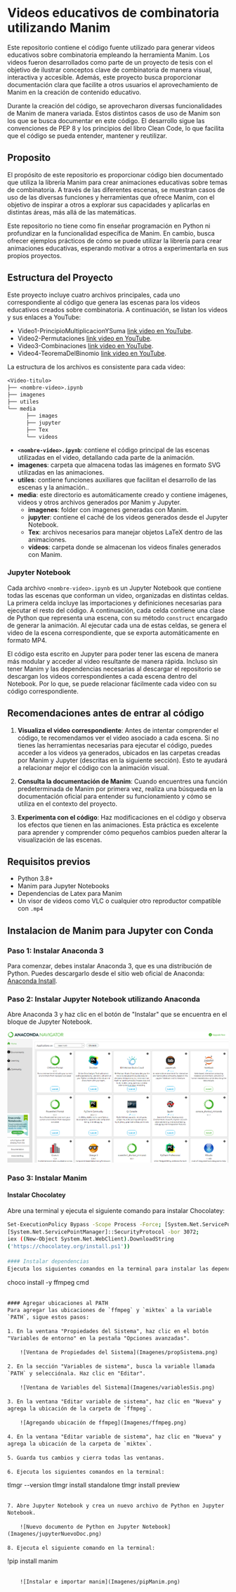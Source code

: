 # Videos educativos de combinatoria utilizando Manim

Este repositorio contiene el código fuente utilizado para generar videos educativos sobre combinatoria empleando la herramienta Manim. Los videos fueron desarrollados como parte de un proyecto de tesis con el objetivo de ilustrar conceptos clave de combinatoria de manera visual, interactiva y accesible. Además, este proyecto busca proporcionar documentación clara que facilite a otros usuarios el aprovechamiento de Manim en la creación de contenido educativo.

Durante la creación del código, se aprovecharon diversas funcionalidades de Manim de manera variada. Estos distintos casos de uso de Manim son los que se busca documentar en este código.  El desarrollo sigue las convenciones de PEP 8 y los principios del libro Clean Code, lo que facilita que el código se pueda entender, mantener y reutilizar.

## Proposito
El propósito de este repositorio es proporcionar código bien documentado que utiliza la librería Manim para crear animaciones educativas sobre temas de combinatoria. A través de las diferentes escenas, se muestran casos de uso de las diversas funciones y herramientas que ofrece Manim, con el objetivo de inspirar a otros a explorar sus capacidades y aplicarlas en distintas áreas, más allá de las matemáticas.

Este repositorio no tiene como fin enseñar programación en Python ni profundizar en la funcionalidad específica de Manim. En cambio, busca ofrecer ejemplos prácticos de cómo se puede utilizar la librería para crear animaciones educativas, esperando motivar a otros a experimentarla en sus propios proyectos.
   
## Estructura del Proyecto

Este proyecto incluye cuatro archivos principales, cada uno correspondiente al código que genera las escenas para los videos educativos creados sobre combinatoria. A continuación, se listan los videos y sus enlaces a YouTube:
* Video1-PrincipioMultiplicacionYSuma [link video en YouTube](https://youtu.be/ePPxuT6K6Cg?si=6eOuTOtu87mKtMPv).
* Video2-Permutaciones [link video en YouTube](https://youtu.be/oKf17k7p4GM?si=P4w1DrE1km2NYksn).
* Video3-Combinaciones [link video en YouTube](https://youtu.be/DA367kQNuNk?si=XzI9QgGHI2b4ZcNS).
* Video4-TeoremaDelBinomio [link video en YouTube](https://youtu.be/7FfBGBBckDk?si=H_vxqvjx3WhKTDtO).

La estructura de los archivos es consistente para cada video:
```
<Video-titulo>
├── <nombre-video>.ipynb
├── imagenes
├── utiles
└── media
      ├── images
      ├── jupyter
      ├── Tex
      └── videos
```
* **```<nombre-video>.ipynb```**: contiene el código principal de las escenas utilizadas en el video, detallando cada parte de la animación.
* **imagenes**: carpeta que almacena todas las imágenes en formato SVG utilizadas en las animaciones.
* **utiles**: contiene funciones auxiliares que facilitan el desarrollo de las escenas y la animación..
* **media**: este directorio es automáticamente creado y contiene imágenes, videos y otros archivos generados por Manim y Jupyter.
  * **imagenes**: folder con imagenes generadas con Manim.
  * **jupyter**: contiene el caché de los videos generados desde el Jupyter Notebook.
  * **Tex**: archivos necesarios para manejar objetos LaTeX dentro de las animaciones.
  * **videos**: carpeta donde se almacenan los videos finales generados con Manim.

### Jupyter Notebook
Cada archivo ```<nombre-video>.ipynb``` es un Jupyter Notebook que contiene todas las escenas que conforman un video, organizadas en distintas celdas. La primera celda incluye las importaciones y definiciones necesarias para ejecutar el resto del código. A continuación, cada celda contiene una clase de Python que representa una escena, con su método ```construct``` encargado de generar la animación. Al ejecutar cada una de estas celdas, se genera el video de la escena correspondiente, que se exporta automáticamente en formato MP4. 

El código esta escrito en Jupyter para poder tener las escena de manera más modular y acceder al video resultante de manera rápida. Incluso sin tener Manim y las dependencias necesarias al descargar el repositorio se descargan los videos correspondientes a cada escena dentro del Notebook. Por lo que, se puede relacionar fácilmente cada video con su código correspondiente.

## Recomendaciones antes de entrar al código
1. **Visualiza el video correspondiente**: Antes de intentar comprender el código, te recomendamos ver el video asociado a cada escena. Si no tienes las herramientas necesarias para ejecutar el código, puedes acceder a los videos ya generados, ubicados en las carpetas creadas por Manim y Jupyter (descritas en la siguiente sección). Esto te ayudará a relacionar mejor el código con la animación visual.

2. **Consulta la documentación de Manim**: Cuando encuentres una función predeterminada de Manim por primera vez, realiza una búsqueda en la documentación oficial para entender su funcionamiento y cómo se utiliza en el contexto del proyecto.

3. **Experimenta con el código**: Haz modificaciones en el código y observa los efectos que tienen en las animaciones. Esta práctica es excelente para aprender y comprender cómo pequeños cambios pueden alterar la visualización de las escenas.

## Requisitos previos
* Python 3.8+
* Manim para Jupyter Notebooks
* Dependencias de Latex para Manim
* Un visor de videos como VLC o cualquier otro reproductor compatible con ```.mp4```
  
## Instalacion de Manim para Jupyter con Conda

### Paso 1: Instalar Anaconda 3
Para comenzar, debes instalar Anaconda 3, que es una distribución de Python. Puedes descargarlo desde el sitio web oficial de Anaconda: [Anaconda Install](https://docs.anaconda.com/free/anaconda/install/index.html).

### Paso 2: Instalar Jupyter Notebook utilizando Anaconda
Abre Anaconda 3 y haz clic en el botón de "Instalar" que se encuentra en el bloque de Jupyter Notebook.

![UI de Anaconda 3 con Jupyter Notebook](Imagenes/JupyterAnaconda.png)

### Paso 3: Instalar Manim

#### Instalar Chocolatey
Abre una terminal y ejecuta el siguiente comando para instalar Chocolatey:

```bash
Set-ExecutionPolicy Bypass -Scope Process -Force; [System.Net.ServicePointManager]::SecurityProtocol = 
[System.Net.ServicePointManager]::SecurityProtocol -bor 3072; 
iex ((New-Object System.Net.WebClient).DownloadString
('https://chocolatey.org/install.ps1'))

#### Instalar dependencias
Ejecuta los siguientes comandos en la terminal para instalar las dependencias necesarias:

```
choco install -y ffmpeg
cmd
```

#### Agregar ubicaciones al PATH
Para agregar las ubicaciones de `ffmpeg` y `miktex` a la variable `PATH`, sigue estos pasos:

1. En la ventana "Propiedades del Sistema", haz clic en el botón "Variables de entorno" en la pestaña "Opciones avanzadas".

    ![Ventana de Propiedades del Sistema](Imagenes/propSistema.png)

2. En la sección "Variables de sistema", busca la variable llamada `PATH` y selecciónala. Haz clic en "Editar".

    ![Ventana de Variables del Sistema](Imagenes/variablesSis.png)

3. En la ventana "Editar variable de sistema", haz clic en "Nueva" y agrega la ubicación de la carpeta de `ffmpeg`.

    ![Agregando ubicación de ffmpeg](Imagenes/ffmpeg.png)

4. En la ventana "Editar variable de sistema", haz clic en "Nueva" y agrega la ubicación de la carpeta de `miktex`.

5. Guarda tus cambios y cierra todas las ventanas.

6. Ejecuta los siguientes comandos en la terminal:

```
tlmgr --version
tlmgr install standalone
tlmgr install preview
```

7. Abre Jupyter Notebook y crea un nuevo archivo de Python en Jupyter Notebook.

    ![Nuevo documento de Python en Jupyter Notebook](Imagenes/jupyterNuevoDoc.png)

8. Ejecuta el siguiente comando en la terminal:

```
!pip install manim
```

    ![Instalar e importar manim](Imagenes/pipManim.png)
